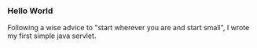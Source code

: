 <h3>Hello World</h3>
<p>Following a wise advice to "start wherever you are and start small", I wrote my first simple java servlet. </p>
